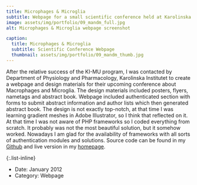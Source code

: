 ```yaml
---
title: Microphages & Microglia 
subtitle: Webpage for a small scientific conference held at Karolinska Insitutet
image: assets/img/portfolio/09_mandm_full.jpg
alt: Microphages & Microglia webpage screenshot

caption:
  title: Microphages & Microglia 
  subtitle: Scientific Conference Webpage
  thumbnail: assets/img/portfolio/09_mandm_thumb.jpg
---
```


After the relative success of the KI-MU program, I was contacted by Department of Physiology and Pharmacology, Karolinska Institutet to create a webpage and design materials for their upcoming conference about Macrophages and Microglia. The design materials included posters, flyers, nametags and abstract book. Webpage included authenticated section with forms to submit abstract information and author lists which then generated abstract book. The design is not exactly top-notch, at that time I was learning gradient meshes in Adobe Illustrator, so I think that reflected on it. At that time I was not aware of PHP frameworks so I coded everything from scratch. It probably was not the most beautiful solution, but it somehow worked. Nowadays I am glad for the availability of frameworks with all sorts of authentication modules and solutions. Source code can be found in my [Github]() and live version in my [homepage](http://www.igorcervenka.com/mm/).

{:.list-inline}
- Date: January 2012
- Category: Webpage